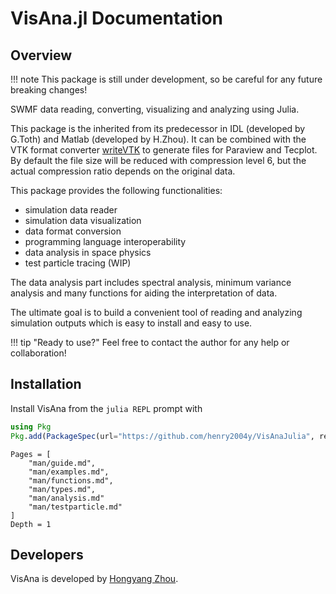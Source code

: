 # VisAna.jl Documentation

## Overview

!!! note
    This package is still under development, so be careful for any future breaking changes!

SWMF data reading, converting, visualizing and analyzing using Julia.

This package is the inherited from its predecessor in IDL (developed by G.Toth) and Matlab (developed by H.Zhou).
It can be combined with the VTK format converter [writeVTK](https://github.com/jipolanco/WriteVTK.jl) to generate files for Paraview and Tecplot.
By default the file size will be reduced with compression level 6, but the actual compression ratio depends on the original data.

This package provides the following functionalities:
  * simulation data reader
  * simulation data visualization
  * data format conversion
  * programming language interoperability
  * data analysis in space physics
  * test particle tracing (WIP)

The data analysis part includes spectral analysis, minimum variance analysis and
many functions for aiding the interpretation of data.

The ultimate goal is to build a convenient tool of reading and analyzing simulation outputs which is easy to install and easy to use.

!!! tip "Ready to use?"
    Feel free to contact the author for any help or collaboration!

## Installation
Install VisAna from the `julia REPL` prompt with
```julia
using Pkg
Pkg.add(PackageSpec(url="https://github.com/henry2004y/VisAnaJulia", rev="master"))
```

```@contents
Pages = [
    "man/guide.md",
    "man/examples.md",
    "man/functions.md",
    "man/types.md",
    "man/analysis.md"
    "man/testparticle.md"
]
Depth = 1
```

## Developers

VisAna is developed by [Hongyang Zhou](https://github.com/henry2004y).
